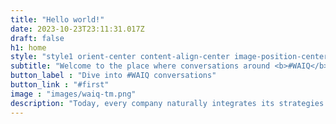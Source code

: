 ```yaml
---
title: "Hello world!"
date: 2023-10-23T23:11:31.017Z
draft: false
h1: home
style: "style1 orient-center content-align-center image-position-center fullscreen onload-image-fade-in onload-content-fade-right"
subtitle: "Welcome to the place where conversations around <b>#WAIQ</b> happen"
button_label : "Dive into #WAIQ conversations"
button_link : "#first"
image : "images/waiq-tm.png"
description: "Today, every company naturally integrates its strategies around web, mobile and cloud. It is inconceivable that they can be understood as separate disciplines. In a few years, history will repeat itself with three other disciplines: <strong>web3</strong>, AI and quantum. All three will feed back and complement each other and their convergence will multiply the opportunities for startups and corporates to develop new competitive advantages. Want to join us?"
---
```

